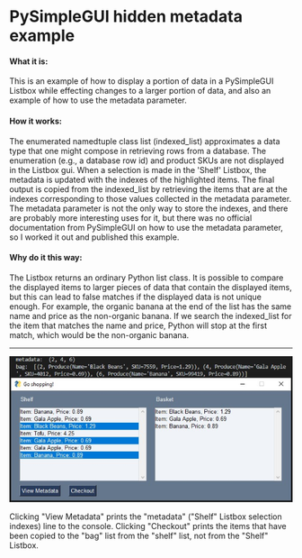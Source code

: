 # PySimpleGUI hidden metadata example

#### What it is:

This is an example of how to display a portion of data in a PySimpleGUI Listbox while effecting changes to a larger portion of data, and also an example of how to use the metadata parameter. 

#### How it works:

The enumerated namedtuple class list (indexed_list) approximates a data type that one might compose in retrieving rows from a database. The enumeration (e.g., a database row id) and product SKUs are not displayed in the Listbox gui. When a selection is made in the 'Shelf' Listbox, the metadata is updated with the indexes of the highlighted items. The final output is copied from the indexed_list by retrieving the items that are at the indexes corresponding to those values collected in the metadata parameter. The metadata parameter is not the only way to store the indexes, and there are probably more interesting uses for it, but there was no official documentation from PySimpleGUI on how to use the metadata parameter, so I worked it out and published this example.

#### Why do it this way:

The Listbox returns an ordinary Python list class. It is possible to compare the displayed items to larger pieces of data that contain the displayed items, but this can lead to false matches if the displayed data is not unique enough. For example, the organic banana at the end of the list has the same name and price as the non-organic banana. If we search the indexed_list for the item that matches the name and price, Python will stop at the first match, which would be the non-organic banana.
___

![shopping_trip](https://github.com/Varigarble/pysimplegui_hidden_metadata/blob/main/shopping_trip_090856.JPG)

Clicking "View Metadata" prints the "metadata" ("Shelf" Listbox selection indexes) line to the console. Clicking "Checkout" prints the items that have been copied to the "bag" list from the "shelf" list, not from the "Shelf" Listbox.
